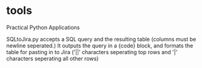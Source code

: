 # tools
Practical Python Applications

  SQLtoJira.py accepts a SQL query and the resulting table (columns must be newline seperated.) It outputs the query in a {code} block, and formats the table for pasting in to Jira ('||' characters seperating top rows and '|' characters seperating all other rows)
